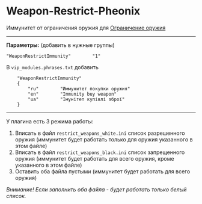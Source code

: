 # Weapon-Restrict-Pheonix

Иммунитет от ограничения оружия для [Ограничение оружия](https://hlmod.ru/resources/ogranichenie-oruzhija.827/)

***

**Параметры:** (добавить в нужные группы)


```
"WeaponRestrictImmunity"        "1"
```


В `vip_modules.phrases.txt` добавить

```
	"WeaponRestrictImmunity"
	{
		"ru"        "Иммунитет покупки оружия"
		"en"        "Immunity buy weapon"
		"ua"        "Імунітет купівлі зброї"
	}
```

***

У плагина есть 3 режима работы:

1. Вписать в файл `restrict_weapons_white.ini` список разрешенного оружия (иммунитет будет работать только для оружия указанного в этом файле)
1. Вписать в файл `restrict_weapons_black.ini` список запрещенного оружия (иммунитет будет работать для всего оружия, кроме указанного в этом файле)
1. Оставить оба файла пустыми (иммунитет будет работать для всего оружия)


*Внимание! Если заполнить оба файла - будет работать только белый список.*
